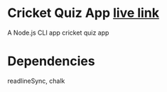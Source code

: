 #  Cricket Quiz App [live link](https://replit.com/@AbhishekPundir2/mark2?embed=true)

A Node.js CLI app cricket quiz app

# Dependencies
readlineSync, chalk
